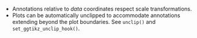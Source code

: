 * Annotations relative to _data_ coordinates respect scale transformations.
* Plots can be automatically unclipped to accommodate annotations extending beyond the plot boundaries. See `unclip()` and `set_ggtikz_unclip_hook()`.
